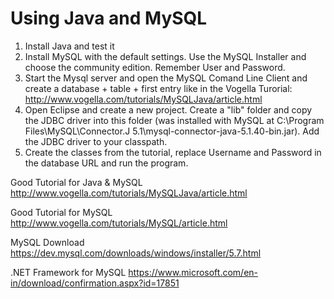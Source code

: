 # Using Java and MySQL

1. Install Java and test it
2. Install MySQL with the default settings. Use the MySQL Installer and choose the community edition. Remember User and Password.
3. Start the Mysql server and open the MySQL Comand Line Client and create a database + table + first entry like in the Vogella Turorial: http://www.vogella.com/tutorials/MySQLJava/article.html
4. Open Eclipse and create a new project. Create a "lib" folder and copy the JDBC driver into this folder (was installed with MySQL at C:\Program Files\MySQL\Connector.J 5.1\mysql-connector-java-5.1.40-bin.jar). Add the JDBC driver to your classpath.
5. Create the classes from the tutorial, replace Username and Password in the database URL and run the program.

Good Tutorial for Java & MySQL
http://www.vogella.com/tutorials/MySQLJava/article.html

Good Tutorial for MySQL
http://www.vogella.com/tutorials/MySQL/article.html

MySQL Download
https://dev.mysql.com/downloads/windows/installer/5.7.html

.NET Framework for MySQL
https://www.microsoft.com/en-in/download/confirmation.aspx?id=17851
